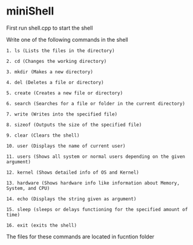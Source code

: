 # miniShell

First run shell.cpp to start the shell

Write one of the following commands in the shell


    1. ls (Lists the files in the directory)

    2. cd (Changes the working directory)

    3. mkdir (Makes a new directory)

    4. del (Deletes a file or directory)

    5. create (Creates a new file or directory)

    6. search (Searches for a file or folder in the current directory)

    7. write (Writes into the specified file)

    8. sizeof (Outputs the size of the specified file)

    9. clear (Clears the shell)

    10. user (Displays the name of current user)

    11. users (Shows all system or normal users depending on the given argument)

    12. kernel (Shows detailed info of OS and Kernel)

    13. hardware (Shows hardware info like information about Memory, System, and CPU)

    14. echo (Displays the string given as argument)

    15. sleep (sleeps or delays functioning for the specified amount of time)

    16. exit (exits the shell)

The files for these commands are located in fucntion folder
